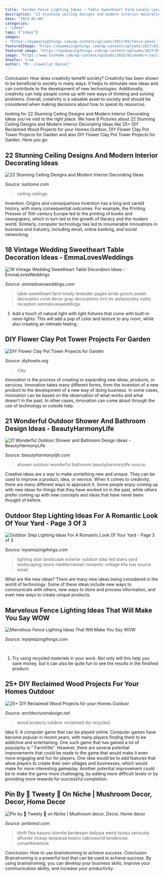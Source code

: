 ```yaml
---
title: "Garden Fence Lighting Ideas ~ Table Sweetheart Farm Lovely Lavender Pageo Bride Groom Sweet Decoration Coral Decor Gray Decorations Mrs Mr Aislesociety Rustic Reception Emmalovesweddings"
description: "22 stunning ceiling designs and modern interior decorating ideas"
date: "2023-05-06"
categories:
- "ideas"
tags: ["ideas"]
images:
- "https://myamazingthings.com/wp-content/uploads/2017/03/fence-panel.jpg"
featuredImage: "https://myamazingthings.com/wp-content/uploads/2017/03/fence-panel.jpg"
featured_image: "https://myamazingthings.com/wp-content/uploads/2017/03/mediterranean-landscape.jpg"
image: "https://www.lushome.com/wp-content/uploads/2015/03/modern-ceiling-designs-home-interiors-8.jpg"
ShowToc: true
author: "Mr. Llewellyn Daniel"
---
```



Conclusion: How does creativity benefit society?
Creativity has been shown to be beneficial to society in many ways. It helps to stimulate new ideas and can contribute to the development of new technologies. Additionally, creativity can help people come up with new ways of thinking and solving problems. Overall, creativity is a valuable asset to society and should be considered when making decisions about how to spend its resources.

	

		
looking for 22 Stunning Ceiling Designs and Modern Interior Decorating Ideas you've visit to the right place. We have 8 Pictures about 22 Stunning Ceiling Designs and Modern Interior Decorating Ideas like 25+ DIY Reclaimed Wood Projects for your Homes Outdoor, DIY Flower Clay Pot Tower Projects for Garden and also DIY Flower Clay Pot Tower Projects for Garden. Here you go:
		
    
## 22 Stunning Ceiling Designs And Modern Interior Decorating Ideas

<img loading=lazy src="https://www.lushome.com/wp-content/uploads/2015/03/modern-ceiling-designs-home-interiors-8.jpg" onerror="this.onerror=null;this.src='https://tse4.mm.bing.net/th?id=OIP.-nw0G4oHIxFATibVGqYTTwAAAA&amp;pid=15.1';" alt="22 Stunning Ceiling Designs and Modern Interior Decorating Ideas">

_Source: lushome.com_

>ceiling ceilings. 

	

Invention: Origins and consequences
Invention has a long and varied history, with many consequential outcomes. For example, the Printing Presses of 15th century Europe led to the printing of books and newspapers, which in turn led to the growth of literacy and the modern world. Similarly, computer technology has led to innumerable innovations in business and industry, including email, online banking, and social networking.

    
## 18 Vintage Wedding Sweetheart Table Decoration Ideas - EmmaLovesWeddings

<img loading=lazy src="http://emmalovesweddings.com/wp-content/uploads/2018/01/Mr.-Mrs.-vintage-sweetheart-table-ideas.jpg" onerror="this.onerror=null;this.src='https://tse4.mm.bing.net/th?id=OIP.iL1P3e0qd1hEW9tzclO20wHaLH&amp;pid=15.1';" alt="18 Vintage Wedding Sweetheart Table Decoration Ideas - EmmaLovesWeddings">

_Source: emmalovesweddings.com_

>table sweetheart farm lovely lavender pageo bride groom sweet decoration coral decor gray decorations mrs mr aislesociety rustic reception emmalovesweddings. 

	

1. Add a touch of natural light with light fixtures that come with built-in neon lights. This will add a pop of color and texture to any room, while also creating an intimate feeling.

    
## DIY Flower Clay Pot Tower Projects For Garden

<img loading=lazy src="https://www.diyhowto.org/wp-content/uploads/2016/03/DIY-Flower-Clay-Pot-Tower-Projects-for-Garden-08.jpg" onerror="this.onerror=null;this.src='https://tse3.mm.bing.net/th?id=OIP.38iGoIQK_wChn9I2Xpb5cgHaMj&amp;pid=15.1';" alt="DIY Flower Clay Pot Tower Projects for Garden">

_Source: diyhowto.org_

>clay. 

	

Innovation is the process of creating or expanding new ideas, products, or services. Innovation takes many different forms, from the invention of a new product to the development of a new way of doing business. In some cases, innovation can be based on the observation of what works and what doesn’t in the past. In other cases, innovation can come about through the use of technology or outside help.

    
## 21 Wonderful Outdoor Shower And Bathroom Design Ideas - BeautyHarmonyLife

<img loading=lazy src="https://beautyharmonylife.com/wp-content/uploads/2013/10/4f4b317fb94ab.jpg" onerror="this.onerror=null;this.src='https://tse3.mm.bing.net/th?id=OIP.hkbEkrtD6laufFW0J3wJYQHaLI&amp;pid=15.1';" alt="21 Wonderful Outdoor Shower and Bathroom Design Ideas - BeautyHarmonyLife">

_Source: beautyharmonylife.com_

>shower outdoor wonderful bathroom beautyharmonylife source. 

	

Creative ideas are a way to make something new and unique. They can be used to improve a product, idea, or service. When it comes to creativity, there are many different ways to approach it. Some people enjoy coming up with new ideas for things that they have worked on in the past, while others prefer coming up with new concepts and ideas that have never been thought of before.

    
## Outdoor Step Lighting Ideas For A Romantic Look Of Your Yard - Page 3 Of 3

<img loading=lazy src="https://myamazingthings.com/wp-content/uploads/2017/03/mediterranean-landscape.jpg" onerror="this.onerror=null;this.src='https://tse3.mm.bing.net/th?id=OIP.jm899ICtGZfzGAhm4Gx7TgHaJ3&amp;pid=15.1';" alt="Outdoor Step Lighting Ideas For A Romantic Look Of Your Yard - Page 3 of 3">

_Source: myamazingthings.com_

>lighting stair landscape exterior outdoor step led stairs yard landscaping stone mediterranean romantic voltage kits low source email. 

	

What are the new ideas?
There are many new ideas being considered in the world of technology. Some of these ideas include new ways to communicate with others, new ways to store and process information, and even new ways to create unique products.

    
## Marvelous Fence Lighting Ideas That Will Make You Say WOW

<img loading=lazy src="https://myamazingthings.com/wp-content/uploads/2017/03/fence-panel.jpg" onerror="this.onerror=null;this.src='https://tse3.mm.bing.net/th?id=OIP.QCLqUFfRgzxGGZzpMawc5wHaHa&amp;pid=15.1';" alt="Marvelous Fence Lighting Ideas That Will Make You Say WOW">

_Source: myamazingthings.com_

>. 

	

1) Try using recycled materials in your work. Not only will this help you save money, but it can also be quite fun to see the results in the finished product.

    
## 25+ DIY Reclaimed Wood Projects For Your Homes Outdoor

<img loading=lazy src="http://cdn.architecturendesign.net/wp-content/uploads/2015/05/AD-Outdoor-Reclaimed-Wood-Projects-23.jpg" onerror="this.onerror=null;this.src='https://tse4.mm.bing.net/th?id=OIP.FXp5tTQw-JikXafP_vPTzgHaOd&amp;pid=15.1';" alt="25+ DIY Reclaimed Wood Projects for your Homes Outdoor">

_Source: architecturendesign.net_

>wood projects outdoor reclaimed diy recycled. 

	

Idea 5: A computer game that can be played online.
Computer games have become popular in recent years, with many players finding them to be addictive and entertaining. One such game that has gained a lot of popularity is " FarmVille". However, there are several potential improvements that could be made to the game that would make it even more engaging and fun for players. One idea would be to add features that allow players to create their own villages and businesses, which would make for more interesting gameplay. Another potential improvement could be to make the game more challenging, by adding more difficult levels or by providing more rewards for successful completion.

    
## Pin By 🌷 Tweety 🌷 On Niche | Mushroom Decor, Decor, Home Decor

<img loading=lazy src="https://i.pinimg.com/736x/9e/28/06/9e2806b093b1e845488d745cf0d2cdab.jpg" onerror="this.onerror=null;this.src='https://tse3.mm.bing.net/th?id=OIP.7R0-0Xuy_tXYQO3PxdvW1gHaJ5&amp;pid=15.1';" alt="Pin by 🌷 Tweety 🌷 on Niche | Mushroom decor, Decor, Home decor">

_Source: pinterest.com_

>thrift flea basura izismile berdesain dailysia weird tsutsu seriously difundir mckay lámparas tesoro cabroworld tendencee conanthewhore. 

	

Conclusion: How to use brainstroming to achieve success.
Conclusion
Brainstroming is a powerful tool that can be used to achieve success. By using brainstroming, you can develop your business skills, improve your communication ability, and increase your productivity.

